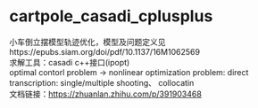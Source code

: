 # cartpole_casadi_cplusplus  
小车倒立摆模型轨迹优化，模型及问题定义见https://epubs.siam.org/doi/pdf/10.1137/16M1062569  
求解工具：casadi c++接口(ipopt)  
optimal contorl problem -> nonlinear optimization problem: direct transcription: single/multiple shooting、 collocatin  
文档链接：https://zhuanlan.zhihu.com/p/391903468  


